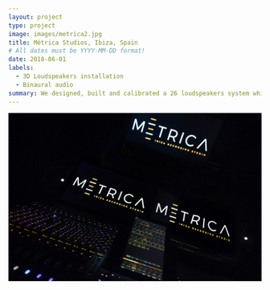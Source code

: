 ```yaml
---
layout: project
type: project
image: images/metrica2.jpg
title: Métrica Studios, Ibiza, Spain
# All dates must be YYYY-MM-DD format!
date: 2018-06-01
labels:
  - 3D Loudspeakers installation
  - Binaural audio
summary: We designed, built and calibrated a 26 loudspeakers system which, together with our plugins suite, make Métrica Studios a pioneer studio in producing 3D and binaural sound.
---
```


<img class="ui medium right floated rounded image" src="../images/metrica.jpg">
